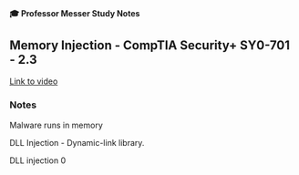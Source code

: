 #### 🎓 Professor Messer Study Notes

## Memory Injection  - CompTIA Security+ SY0-701 - 2.3

[Link to video](https://youtu.be/kBcTczu8FsM?si=ZmLPwyv2RrcEWjYe)

### Notes

Malware runs in memory

DLL Injection - Dynamic-link library.

DLL injection 0









